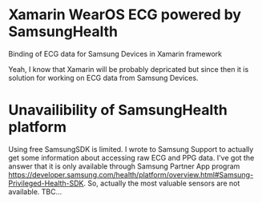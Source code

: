 # Xamarin WearOS ECG powered by SamsungHealth

Binding of ECG data for Samsung Devices in Xamarin framework

Yeah, I know that Xamarin will be probably depricated but since then it is solution for working on ECG data from Samsung Devices.


# Unavailibility of SamsungHealth platform

Using free SamsungSDK is limited. I wrote to Samsung Support to actually get some information about accessing raw ECG and PPG data. I've got the answer that it is only available through Samsung Partner App program https://developer.samsung.com/health/platform/overview.html#Samsung-Privileged-Health-SDK. So, actually the most valuable sensors are not available. TBC...
